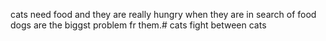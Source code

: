 cats need food and they are really hungry 
when they are in search of food dogs are the biggst problem fr them.# cats
fight between cats
